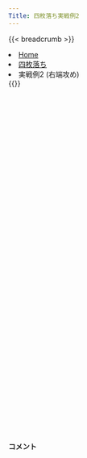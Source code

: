 ```yaml
---
Title: 四枚落ち実戦例2
---
```

{{< breadcrumb >}}
  <li class="breadcrumb-item"><a href="/shogi-beginners/">Home</a></li>
  <li class="breadcrumb-item"><a href="/shogi-beginners/4mai/">四枚落ち</a></li>
  <li class="breadcrumb-item active" aria-current="page">実戦例2 (右端攻め)</li>
{{</ breadcrumb >}}
<div class="row pt-3">
  <div class="col-lg-1"></div>
  <div class="col-sm" tabindex="-1">
    <script id="example-kif" type="text/plain">
手合割：四枚落ち
下手：下手
上手：上手
手数----指手---------消費時間--
*<ruby>右端<rt>みぎはし</rt></ruby><ruby>攻<rt>せ</rt></ruby>めの<ruby>勝<rt>か</rt></ruby>ち<ruby>方<rt>かた</rt></ruby>をおぼえましょう。
*<div class="text-center"><img class="img-fluid pt-3 w-50" src="/shogi-beginners/img/cat23.webp"></div>
   1 ６二銀(71)
   2 ７六歩(77)
   3 ５四歩(53)
   4 ２六歩(27)
   5 ５三銀(62)
   6 ２五歩(26)
   7 ３二金(41)
   8 ２四歩(25)
   9 同　歩(23)
  10 同　飛(28)
  11 ２三歩打
  12 ２八飛(24)
  13 ５二玉(51)
  14 ３八銀(39)
  15 ４四歩(43)
  16 ２七銀(38)
  17 ４三玉(52)
  18 ３六銀(27)
  19 ３四歩(33)
  20 １六歩(17)
  21 ２二銀(31)
  22 １五歩(16)
  23 ５二金(61)
  24 ２五銀(36)
  25 ４二金(52)
*１<ruby>筋<rt>すじ</rt></ruby>の<ruby>攻<rt>せ</rt></ruby>めを<ruby>警戒<rt>けいかい</rt></ruby>した<ruby>手<rt>て</rt></ruby>です。☗<ruby>１四<rt>いちよん</rt></ruby><ruby>歩<rt>ふ</rt></ruby>☖<ruby>同歩<rt>どうふ</rt></ruby>☗<ruby>１二<rt>いちにい</rt></ruby><ruby>歩<rt>ふ</rt></ruby>に☖<ruby>３三<rt>さんさん</rt></ruby><ruby>金右<rt>きんみぎ</rt></ruby>を<ruby>用意<rt>ようい</rt></ruby>しています。<ruby>以下<rt>いか</rt></ruby>☗<ruby>１四銀<rt>いちよんぎん</rt></ruby>は☖<ruby>１三<rt>いちさん</rt></ruby><ruby>歩<rt>ふ</rt></ruby>で<ruby>失敗<rt>しっぱい</rt></ruby>です。すぐに<ruby>攻<rt>せ</rt></ruby>めることはできません。
  26 ６八銀(79)
*すぐに<ruby>攻<rt>せ</rt></ruby>める<ruby>手<rt>て</rt></ruby>がない<ruby>時<rt>とき</rt></ruby>は<ruby>玉<rt>ぎょく</rt></ruby>を<ruby>囲<rt>かこ</rt></ruby>いましょう。
  27 ６四銀(53)
  28 ７八金(69)
  29 ７四歩(73)
  30 ６九玉(59)
  31 ８四歩(83)
  32 ５八金(49)
  33 ８五歩(84)
  34 ５六歩(57)
*<ruby>囲<rt>かこ</rt></ruby>いが<ruby>完成<rt>かんせい</rt></ruby>したらゆっくり<ruby>駒<rt>こま</rt></ruby>を<ruby>前<rt>まえ</rt></ruby>に<ruby>出<rt>だ</rt></ruby>してきましょう。
  35 ３三金(42)
*ほかにも☖<ruby>３三桂<rt>さんさんけい</rt></ruby>や、☖<ruby>３五<rt>さんごー</rt></ruby><ruby>歩<rt>ふ</rt></ruby>などがあり、<ruby>難解<rt>なんかい</rt></ruby>です。これらの<ruby>変化<rt>へんか</rt></ruby>をさけ、ギリギリまで☗<ruby>３六銀型<rt>さんろくぎんがた</rt></ruby>で<ruby>待機<rt>たいき</rt></ruby>するのも<ruby>有力<rt>ゆうりょく</rt></ruby>です (<a href="/shogi-beginners/4mai/example8/"><ruby>実践例<rt>じっせんれい</rt></ruby>8</a>)。
  36 ９六歩(97)
  37 ７五歩(74)
*<ruby>厳密<rt>げんみつ</rt></ruby>にはやり<ruby>過<rt>す</rt></ruby>ぎです。このような<ruby>手<rt>て</rt></ruby>をとがめられるようになっていればクリアは<ruby>近<rt>ちか</rt></ruby>いです。
  38 同　歩(76)
  39 同　銀(64)
*<ruby>問題<rt>もんだい</rt></ruby>: <ruby>次<rt>つぎ</rt></ruby>の<ruby>手<rt>て</rt></ruby>を<ruby>考<rt>かんが</rt></ruby>えてみましょう。
*<div><img class="img-fluid" src="/shogi-beginners/img/cat2.webp"></div>
  40 ７二歩打
*<ruby>上手<rt>うわて</rt></ruby>の<ruby>攻<rt>せ</rt></ruby>めは<ruby>怖<rt>こわ</rt></ruby>くありません。と<ruby>金<rt>きん</rt></ruby>だけで<ruby>勝<rt>か</rt></ruby>てるという<ruby>感覚<rt>かんかく</rt></ruby>がほしいです。
  41 ７三桂(81)
  42 ７一歩成(72)
  43 ６五桂(73)
  44 ７二と(71)
  45 ８六歩(85)
  46 同　歩(87)
  47 同　銀(75)
*<ruby>問題<rt>もんだい</rt></ruby>: <ruby>次<rt>つぎ</rt></ruby>の<ruby>手<rt>て</rt></ruby>を<ruby>考<rt>かんが</rt></ruby>えてみましょう。
*<div><img class="img-fluid" src="/shogi-beginners/img/cat2.webp"></div>
  48 ８七歩打
*<ruby>攻<rt>せ</rt></ruby>めを<ruby>催促<rt>さいそく</rt></ruby>して<ruby>持<rt>も</rt></ruby>ち<ruby>駒<rt>ごま</rt></ruby>を<ruby>増<rt>ふ</rt></ruby>やすのがポイントです。
  49 ７七歩打
  50 同　桂(89)
  51 同　桂成(65)
  52 同　銀(68)
  53 同　銀成(86)
  54 同　角(88)
  55 ６五桂打
  56 ８六角(77)
*<ruby>上手<rt>うわて</rt></ruby>の<ruby>攻<rt>せ</rt></ruby>めは<ruby>迫力<rt>はくりょく</rt></ruby>がありますが、ていねいに<ruby>受<rt>う</rt></ruby>けましょう。
  57 ７七歩打
  58 ６八金(78)
*☗<ruby>８八<rt>はちはち</rt></ruby><ruby>金<rt>きん</rt></ruby>でもいいです。
  59 ７八銀打
  60 同　金(68)
  61 同　歩成(77)
  62 同　玉(69)
  63 ７六金打
*<ruby>上手<rt>うわて</rt></ruby>の<ruby>攻<rt>せ</rt></ruby>めがやっと<ruby>息<rt>いき</rt></ruby><ruby>切<rt>ぎ</rt></ruby>れしてきました。
  64 ６二と(72)
*いろいろな<ruby>勝<rt>か</rt></ruby>ち<ruby>方<rt>かた</rt></ruby>がありますが、<ruby>角<rt>かく</rt></ruby>の<ruby>利<rt>き</rt></ruby>きをいかしてするどく<ruby>攻<rt>せ</rt></ruby>めてみます。
*ほかには☗<ruby>９五<rt>きゅうごー</rt></ruby><ruby>角<rt>かく</rt></ruby>など。
  65 ７七桂成(65)
*<ruby>攻<rt>せ</rt></ruby>めが<ruby>厳<rt>きび</rt></ruby>しいので<ruby>上手<rt>うわて</rt></ruby>は<ruby>無理<rt>むり</rt></ruby>やり<ruby>角<rt>かく</rt></ruby>を<ruby>取<rt>と</rt></ruby>りにいくしかありません。
  66 同　角(86)
  67 同　金(76)
  68 同　玉(78)
*<ruby>角<rt>かく</rt></ruby>を<ruby>取<rt>と</rt></ruby>られても<ruby>駒得<rt>こまどく</rt></ruby>で<ruby>怖<rt>こわ</rt></ruby>いところがないという<ruby>感覚<rt>かんかく</rt></ruby>を<ruby>持<rt>も</rt></ruby>ってほしいです。
  69 ４二金(32)
  70 ６三と(62)
  71 ３九角打
  72 ２六飛(28)
  73 ８四角成(39)
*<ruby>問題<rt>もんだい</rt></ruby>: <ruby>次<rt>つぎ</rt></ruby>の<ruby>手<rt>て</rt></ruby>を<ruby>考<rt>かんが</rt></ruby>えてみましょう。
*<div><img class="img-fluid" src="/shogi-beginners/img/cat2.webp"></div>
  74 ６四銀打
*<ruby>次<rt>つぎ</rt></ruby>の☗<ruby>６三<rt>ろくさん</rt></ruby><ruby>金打<rt>きんうち</rt></ruby>をねらって<ruby>必勝<rt>ひっしょう</rt></ruby>です。
  75 ３二玉(43)
  76 ５三と(63)
  77 同　金(42)
  78 同　銀成(64)
  79 ７六歩打
  80 同　玉(77)
  81 ３一銀(22)
*<ruby>問題<rt>もんだい</rt></ruby>: <ruby>次<rt>つぎ</rt></ruby>の<ruby>手<rt>て</rt></ruby>を<ruby>考<rt>かんが</rt></ruby>えてみましょう。
*<div><img class="img-fluid" src="/shogi-beginners/img/cat2.webp"></div>
  82 ３四銀(25)
*<ruby>上手<rt>うわて</rt></ruby>は☖<ruby>同銀<rt>どうぎん</rt></ruby>とするよりありません。<ruby>少<rt>すこ</rt></ruby>し<ruby>長<rt>なが</rt></ruby>いですが<ruby>以下<rt>いか</rt></ruby><ruby>詰<rt>つ</rt></ruby>みです。
  83 同　金(33)
  84 ４三銀打
  85 ３三玉(32)
  86 ３四銀成(43)
  87 同　玉(33)
  88 ３五金打
  89 ３三玉(34)
  90 ３四金打
  91 ２二玉(33)
  92 ２三金(34)
  93 １一玉(22)
  94 １二金打
  95 投了
*<a href="/shogi-beginners/4mai/example3/">
*<ruby>次<rt>つぎ</rt></ruby>の<ruby>棋譜<rt>きふ</rt></ruby>を<ruby>見<rt>み</rt></ruby>よう！
*<div class="text-center"><img class="img-fluid pt-3 w-50" src="/shogi-beginners/img/cat1.webp"></div></a>
まで94手で下手の勝ち
    </script>
    <svg id="example" xmlns="http://www.w3.org/2000/svg" viewBox="0,0,400,540"></svg>
  </div>
  <div class="col-sm">
    <h4 class="pt-3">コメント</h4>
    <div id="comment"></div>
  </div>
  <div class="col-lg-1"></div>
</div>
